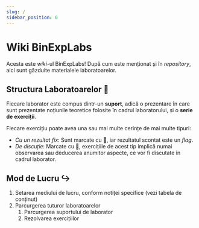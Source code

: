 ```yaml
---
slug: /
sidebar_position: 0
---
```


# Wiki BinExpLabs

Acesta este *wiki*-ul BinExpLabs! După cum este menționat și în *repository*, aici sunt găzduite materialele laboratoarelor.

## Structura Laboratoarelor 🧩

Fiecare laborator este compus dintr-un **suport**, adică o prezentare în care sunt prezentate noțiunile teoretice folosite în cadrul laboratorului, și o **serie de exerciții**.

Fiecare exercițiu poate avea una sau mai multe cerințe de mai multe tipuri:

- *Cu un rezultat fix*: Sunt marcate cu 🏁, iar rezultatul scontat este un *flag*.
- *De discuție*: Marcate cu 💁, exercițiile de acest tip implică numai observarea sau deducerea anumitor aspecte, ce vor fi discutate în cadrul laborator.

## Mod de Lucru ↪️

1. Setarea mediului de lucru, conform notiței specifice (vezi tabela de conținut)
2. Parcurgerea tuturor laboratoarelor
   1. Parcurgerea suportului de laborator
   2. Rezolvarea exercițiilor
